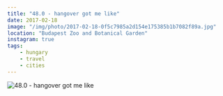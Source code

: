 ```yaml
---
title: "48.0 - hangover got me like"
date: 2017-02-18
image: "/img/photo/2017-02-18-0f5c7985a2d154e175385b1b7082f89a.jpg"
location: "Budapest Zoo and Botanical Garden"
instagram: true
tags:
    - hungary
    - travel
    - cities
---
```


![48.0 - hangover got me like](/img/photo/2017-02-18-0f5c7985a2d154e175385b1b7082f89a.jpg)
